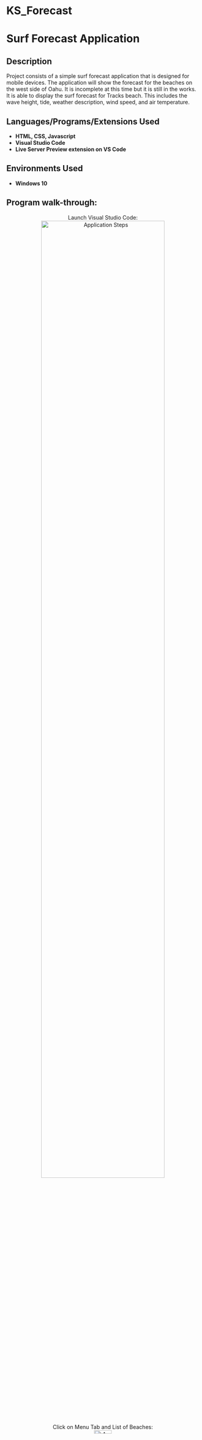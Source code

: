 # KS_Forecast

<h1>Surf Forecast Application</h1>

<h2>Description</h2>
Project consists of a simple surf forecast application that is designed for mobile devices. The application will show the forecast for the beaches on the west side of Oahu. It is incomplete at this time but it is still in the works. It is able to display the surf forecast for Tracks beach. This includes the wave height, tide, weather description, wind speed, and air temperature.
<br />


<h2>Languages/Programs/Extensions Used</h2>

- <b>HTML, CSS, Javascript</b> 
- <b>Visual Studio Code</b>
- <b>Live Server Preview extension on VS Code</b>

<h2>Environments Used </h2>

- <b>Windows 10</b>

<h2>Program walk-through:</h2>

<p align="center">
Launch Visual Studio Code: <br/>
<img src="https://i.imgur.com/whYFnkX.png" height="80%" width="80%" alt="Application Steps"/>
<br />
<br />
Click on Menu Tab and List of Beaches:  <br/>
<img src="https://i.imgur.com/UyR3clW.png" height="5%" width="30%" alt="Application Steps"/>
<br />
<br />
Select Tracks: <br/>
<img src="https://i.imgur.com/aPsbc3s.png" height="5%" width="30%" alt="Application Steps"/>
<br />
<br />
Displayed Forecast:  <br/>
<img src="https://i.imgur.com/ON7pPr6.png" height="5%" width="30%" alt="Application Steps"/>
<br />
<br />

<!--
 ```diff
- text in red
+ text in green
! text in orange
# text in gray
@@ text in purple (and bold)@@
```
--!>
